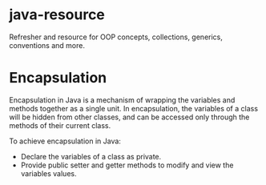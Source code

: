 # java-resource
Refresher and resource for OOP concepts, collections, generics, conventions and more.

# Encapsulation

Encapsulation in Java is a mechanism of wrapping the variables and methods together as a single unit.
In encapsulation, the variables of a class will be hidden from other classes, and can be accessed only through the methods of their current class.

To achieve encapsulation in Java:
- Declare the variables of a class as private.
- Provide public setter and getter methods to modify and view the variables values.